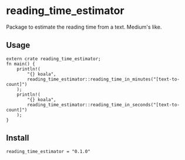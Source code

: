 # reading_time_estimator
Package to estimate the reading time from a text. Medium's like.

## Usage

```
extern crate reading_time_estimator;
fn main() {
    println!(
        "{} koala",
        reading_time_estimator::reading_time_in_minutes("[text-to-count]")
    );
    println!(
        "{} koala",
        reading_time_estimator::reading_time_in_seconds("[text-to-count]")
    );
}

```

## Install

```
reading_time_estimator = "0.1.0"
```
